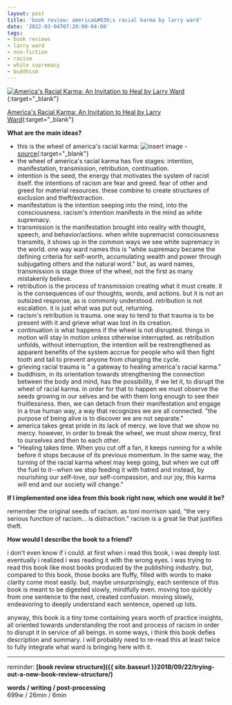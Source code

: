 ```yaml
---
layout: post
title: 'book review: america&#039;s racial karma by larry ward'
date: '2022-03-04T07:20:00-04:00'
tags:
- book reviews
- larry ward
- non-fiction
- racism
- white supremacy
- buddhism
--- 
```



[![America's Racial Karma: An Invitation to Heal by Larry Ward](https://i.gr-assets.com/images/S/compressed.photo.goodreads.com/books/1594698485l/54503890._SX318_.jpg)](https://www.goodreads.com/book/show/54503890-america-s-racial-karma){:target="_blank"}

[America's Racial Karma: An Invitation to Heal by Larry Ward](https://www.goodreads.com/book/show/54503890-america-s-racial-karma){:target="_blank"}

<b>What are the main ideas?</b> 

* this is the wheel of america's racial karma: ![insert image](https://www.lionsroar.com/wp-content/uploads/2020/10/work.jpg) - [source](https://www.lionsroar.com/healing-americas-racial-karma/){:target="_blank"}
* the wheel of america's racial karma has five stages: intention, manifestation, transmission, retribution, continuation. 
* intention is the seed, the energy that motivates the system of racist itself. the intentions of racism are fear and greed. fear of other and greed for material resources. these combine to create structures of exclusion and theft/extraction. 
* manifestation is the intention seeping into the mind, into the consciousness. racism's intention manifests in the mind as white supremacy. 
* transmission is the manifestation brought into reality with thought, speech, and behavior/actions. when white supremacist consciousness transmits, it shows up in the common ways we see white supremacy in the world. one way ward names this is "white supremacy became the defining criteria for self-worth, accumulating wealth and power through subjugating others and the natural word." but, as ward names, transmission is stage three of the wheel, not the first as many mistakenly believe.
* retribution is the process of transmission creating what it must create. it is the consequences of our thoughts, words, and actions. but it is not an outsized response, as is commonly understood. retribution is not escalation. it is just what was put out, returning. 
* racism's retribution is trauma. one way to tend to that trauma is to be present with it and grieve what was lost in its creation. 
* continuation is what happens if the wheel is not disrupted. things in motion will stay in motion unless otherwise interrupted. as retribution unfolds, without interruption, the intention will be restrengthened as apparent benefits of the system accrue for people who will then fight tooth and tail to prevent anyone from changing the cycle.
* grieving racial trauma is " a gateway to healing america's racial karma." 
* buddhism, in its orientation towards strengthening the connection between the body and mind, has the possibility, if we let it, to disrupt the wheel of racial karma. in order for that to happen we must observe the seeds growing in our selves and be with them long enough to see their fruitlessness. then, we can detach from their manifestation and engage in a true human way, a way that recognizes we are all connected. "the purpose of being alive is to discover we are not separate."
* america takes great pride in its lack of mercy. we love that we show no mercy. however, in order to break the wheel, we must show mercy, first to ourselves and then to each other. 
* "Healing takes time. When you cut off a fan, it keeps running for a while before it stops because of its previous momentum. In the same way, the turning of the racial karma wheel may keep going, but when we cut off the fuel to it--when we stop feeding it with hatred and instead, by nourishing our self-love, our self-compassion, and our joy, this karma will end and our society will change."

<b>If I implemented one idea from this book right now, which one would it be?</b>

remember the original seeds of racism. as toni morrison said, "the very serious function of racism... is distraction." racism is a great lie that justifies theft. 

<b>How would I describe the book to a friend?</b>

i don't even know if i could. at first when i read this book, i was deeply lost. eventually i realized i was reading it with the wrong eyes. i was trying to read this book like most books produced by the publishing industry. but, compared to this book, those books are fluffy, filled with words to make clarity come most easily. but, maybe unsurprisingly, each sentence of this book is meant to be digested slowly, mindfully even. moving too quickly from one sentence to the next, created confusion. moving slowly, endeavoring to deeply understand each sentence, opened up lots. 

anyway, this book is a tiny tome containing years worth of practice insights, all oriented towards understanding the root and process of racism in order to disrupt it in service of all beings. in some ways, i think this book defies description and summary. i will probably need to re-read this at least twice to fully integrate what ward is bringing here with it. 



---

reminder: **[book review structure]({{ site.baseurl }}2018/09/22/trying-out-a-new-book-review-structure/)**


<!-- &#042; = asterisk -->
<!-- &#039; = single quote '-->

**words / writing / post-processing**  
699w / 26min / 6min